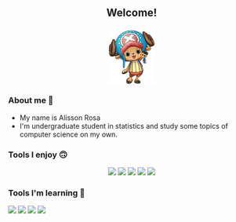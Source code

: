  



<h2 align="center"> Welcome! </h2>
<h3>
  <p align="center"><img align="center" src="https://github.com/AlissonRP/AlissonRP/blob/main/Daco_1356406.png" height="110px" /></p>
</h3>

### About me :thinking:
* My name is Alisson Rosa  
* I'm undergraduate student in statistics and  study some topics of computer science on my own.






### Tools I enjoy 🙃 

<div style="text-align:center">

![](https://img.shields.io/badge/Code-R-informational?style=flat&logo=R&logoColor=white&color=161C3D)
![](https://img.shields.io/badge/Code-Python-informational?style=flat&logo=python&logoColor=white&color=161C3D)
![](https://img.shields.io/badge/Code-Markdown-informational?style=flat&logo=Markdown&logoColor=white&color=161C3D)
![](https://img.shields.io/badge/Editor-VS%20Code-informational?style=flat&logo=visual%20studio&logoColor=white&color=161C3D)
![](https://img.shields.io/badge/OS-Linux-informational?style=flat&logo=Linux%20Mint&logoColor=white&color=161C3D)
</div>


### Tools I'm learning :hugs:


![](https://img.shields.io/badge/-C-informational?style=flat&logo=C&logoColor=white&color=000000)
![](https://img.shields.io/badge/-Scala-informational?style=flat&logo=scala&logoColor=white&color=000000)
![](https://img.shields.io/badge/-Spark-informational?style=flat&logo=apachespark&logoColor=white&color=000000)
![](https://img.shields.io/badge/-Docker-informational?style=flat&logo=Docker&logoColor=white&color=000000)





